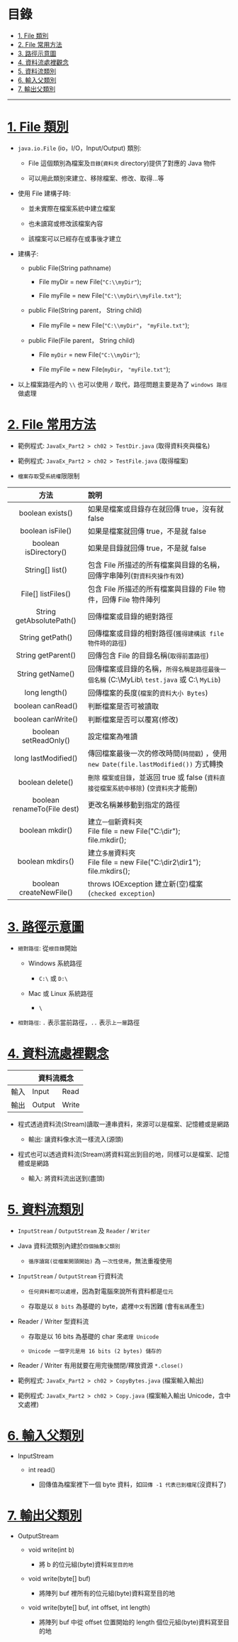 <h1 id="top">目錄</h1>

- [1. File 類別](#s1)
- [2. File 常用方法](#s2)
- [3. 路徑示意圖](#s3)
- [4. 資料流處裡觀念](#s4)
- [5. 資料流類別](#s5)
- [6. 輸入父類別](#s6)
- [7. 輸出父類別](#s7)

---

# <a id='s1' class='md-title' href='#top'>1. File 類別</a>

- `java.io.File` (io，I/O，Input/Output) 類別:

  - File 這個類別為檔案及`目錄`(`資料夾` directory)提供了對應的 Java 物件

  - 可以用此類別來建立、移除檔案、修改、取得...等

- 使用 File 建構子時:

  - 並未實際在檔案系統中建立檔案

  - 也未讀寫或修改該檔案內容

  - 該檔案可以已經存在或事後才建立

- 建構子:

  - public File(String pathname)

    - File myDir = new File(`"C:\\myDir"`);

    - File myFile = new File(`"C:\\myDir\\myFile.txt"`);

  - public File(String parent， String child)

    - File myFile = new File(`"C:\\myDir"`， `"myFile.txt"`);

  - public File(File parent， String child)

    - File `myDir` = new File(`"C:\\myDir"`);

    - File myFile = new File(`myDir`， `"myFile.txt"`);

- 以上檔案路徑內的 `\\` 也可以使用 `/` 取代，路徑問題主要是為了 `windows 路徑`做處理

# <a id='s2' class='md-title' href='#top'>2. File 常用方法</a>

- 範例程式: `JavaEx_Part2 > ch02 > TestDir.java` (取得資料夾與檔名)

- 範例程式: `JavaEx_Part2 > ch02 > TestFile.java` (取得檔案)

- `檔案存取`受`系統權`限限制

<table>
<thead>
<tr>
<th style="text-align:center">方法</th>
<th style="text-align:left">說明</th>
</tr>
</thead>
<tbody>
<tr>
<td style="text-align:center">boolean exists()</td>
<td style="text-align:left">如果是檔案或目錄存在就回傳 true，沒有就 false</td>
</tr>
<tr>
<td style="text-align:center">boolean isFile()</td>
<td style="text-align:left">如果是檔案就回傳 true，不是就 false</td>
</tr>
<tr>
<td style="text-align:center">boolean isDirectory()</td>
<td style="text-align:left">如果是目錄就回傳 true，不是就 false</td>
</tr>
<tr>
<td style="text-align:center">String[] list()</td>
<td style="text-align:left">包含 File 所描述的所有檔案與目錄的名稱，回傳字串陣列(<code>對資料夾操作有效</code>)</td>
</tr>
<tr>
<td style="text-align:center">File[] listFiles()</td>
<td style="text-align:left">包含 File 所描述的所有檔案與目錄的 File 物件，回傳 File 物件陣列</td>
</tr>
<tr>
<td style="text-align:center">String getAbsolutePath()</td>
<td style="text-align:left">回傳檔案或目錄的絕對路徑</td>
</tr>
<tr>
<td style="text-align:center">String getPath()</td>
<td style="text-align:left">回傳檔案或目錄的相對路徑(<code>獲得建構該 file 物件時的路徑</code>)</td>
</tr>
<tr>
<td style="text-align:center">String getParent()</td>
<td style="text-align:left">回傳包含 File 的目錄名稱(<code>取得前置路徑</code>)</td>
</tr>
<tr>
<td style="text-align:center">String getName()</td>
<td style="text-align:left">回傳檔案或目錄的名稱，<code>所得名稱是路徑最後一個名稱</code> (C:\MyLib\ <code>test.java</code> 或 C:\ <code>MyLib</code>)</td>
</tr>
<tr>
<td style="text-align:center">long length()</td>
<td style="text-align:left">回傳檔案的長度(<code>檔案</code>的<code>資料大小 Bytes</code>)</td>
</tr>
<tr>
<td style="text-align:center">boolean canRead()</td>
<td style="text-align:left">判斷檔案是否可被讀取</td>
</tr>
<tr>
<td style="text-align:center">boolean canWrite()</td>
<td style="text-align:left">判斷檔案是否可以覆寫(修改)</td>
</tr>
<tr>
<td style="text-align:center">boolean setReadOnly()</td>
<td style="text-align:left">設定檔案為唯讀</td>
</tr>
<tr>
<td style="text-align:center">long lastModified()</td>
<td style="text-align:left">傳回檔案最後一次的修改時間(<code>時間戳</code>) ，使用 <code>new Date(file.lastModified())</code> 方式轉換</td>
</tr>
<tr>
<td style="text-align:center">boolean delete()</td>
<td style="text-align:left"><code>刪除</code> <code>檔案或目錄</code>，並返回 true 或 false (<code>資料直接從檔案系統中移除</code>) (<code>空資料夾</code>才能刪)</td>
</tr>
<tr>
<td style="text-align:center">boolean renameTo(File dest)</td>
<td style="text-align:left">更改名稱兼移動到指定的路徑</td>
</tr>
<tr>
<td style="text-align:center">boolean mkdir()</td>
<td style="text-align:left">建立<code>一個</code>新資料夾<br>File file = new File("C:\dir");<br>file.mkdir();</td>
</tr>
<tr>
<td style="text-align:center">boolean mkdir<code>s</code>()</td>
<td style="text-align:left">建立<code>多層</code>資料夾<br>File file = new File("C:\dir2\dir1");<br>file.mkdirs();</td>
</tr>
<tr>
<td style="text-align:center">boolean createNewFile()</td>
<td style="text-align:left">throws IOException 建立新(空)檔案(<code>checked exception</code>)</td>
</tr>
</tbody>
</table>

# <a id='s3' class='md-title' href='#top'>3. 路徑示意圖</a>

- `絕對路徑`: 從`根目錄`開始

  - Windows 系統路徑

    - `C:\` 或 `D:\`

  - Mac 或 Linux 系統路徑

    - `\`

- `相對路徑`: `.` 表示當前路徑，`..` 表示`上一層`路徑

# <a id='s4' class='md-title' href='#top'>4. 資料流處裡觀念</a>

<table>
<thead>
<tr>
<th></th>
<th colspan="2">資料流概念</th>
</tr>
</thead>
<tbody>
<tr>
<td>輸入</td>
<td>Input</td>
<td>Read</td>
</tr>
<tr>
<td>輸出</td>
<td>Output</td>
<td>Write</td>
</tr>
</tbody>
</table>

- 程式透過資料流(Stream)讀取一連串資料，來源可以是檔案、記憶體或是網路

  - 輸出: 讓資料像水流一樣流入(源頭)

- 程式也可以透過資料流(Stream)將資料寫出到目的地，同樣可以是檔案、記憶體或是網路

  - 輸入: 將資料流出送到(盡頭)

# <a id='s5' class='md-title' href='#top'>5. 資料流類別</a>

- `InputStream` / `OutputStream` 及 `Reader` / `Writer`

- Java 資料流類別內建於`四個抽象父類別`

  - `循序讀寫(從檔案開頭開始)` 為 `一次性使用`，無法重複使用

- `InputStream` / `OutputStream` 行資料流

  - `任何資料都可以處裡`，因為對電腦來說所有資料都是`位元`

  - 存取是以 `8 bits` 為基礎的 byte，處裡`中文`有困難 (會有`亂碼`產生)

- Reader / Writer 型資料流

  - 存取是以 16 bits 為基礎的 char 來`處理 Unicode`

  - `Unicode 一個字元是用 16 bits (2 bytes) 儲存的`

- Reader / Writer 有用就要在用完後關閉/釋放資源 `*.close()`

- 範例程式: `JavaEx_Part2 > ch02 > CopyBytes.java` (檔案輸入輸出)

- 範例程式: `JavaEx_Part2 > ch02 > Copy.java` (檔案輸入輸出 Unicode，含中文處裡)

# <a id='s6' class='md-title' href='#top'>6. 輸入父類別</a>

- InputStream

  - int read()

    - 回傳值為檔案裡下一個 byte 資料，如`回傳 -1 代表已到檔尾`(沒資料了)

# <a id='s7' class='md-title' href='#top'>7. 輸出父類別</a>

- OutputStream

  - void write(int b)

    - 將 b 的位元組(byte)資料`寫至目的地`

  - void write(byte[] buf)

    - 將陣列 buf 裡所有的位元組(byte)資料寫至目的地

  - void write(byte[] buf, int offset, int length)

    - 將陣列 buf 中從 offset 位置開始的 length 個位元組(byte)資料寫至目的地
